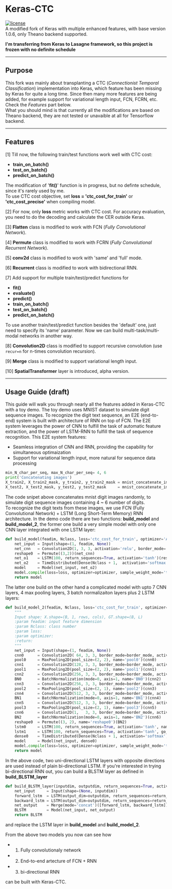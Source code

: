 # Keras-CTC
[![license](https://img.shields.io/github/license/mashape/apistatus.svg?maxAge=2592000)](https://github.com/david-leon/keras_CTC/blob/master/LICENSE)  
A modified fork of Keras with multiple enhanced features, with base version 1.0.6, only Theano backend supported.

**I'm transferring from Keras to Lasagne framework, so this project is frozen with no definite schedule**

------------------
## Purpose  
This fork was mainly about transplanting a CTC (*Connectionist Temporal Classification*) implementation into Keras, which feature has been missing by Keras for quite a long time. Since then many more features are being added, for example support for variational length input, FCN, FCRN, etc. Check the *Features* part below.  
What you should mind is that currently all the modifications are based on Theano backend, they are not tested or unavaible at all for Tensorflow backend.

------------------
## Features
[1] Till now, the following train/test functions work well with CTC cost:
  * **train_on_batch()**
  * **test_on_batch()**
  * **predict_on_batch()**

The modification of '**fit()**' function is in progress, but no definte schedule, since it's rarely used by me.  
To use CTC cost objective, set **loss = 'ctc_cost_for_train'** or **'ctc_cost_precise'** when compiling model.

[2] For now, only **loss** metric works with CTC cost. For accuracy evaluation, you need to do the decoding and calculate the CER outside Keras.

[3] **Flatten** class is modified to work with FCN (*Fully Convolutional Network*).

[4] **Permute** class is modified to work with FCRN (*Fully Convolutional Recurrent Network*).

[5] **conv2d**  class is modified to work with 'same' and 'full' mode.

[6] **Recurrent** class is modified to work with bidirectional RNN.

[7] Add support for multiple train/test/predict functions for 
  * **fit()** 
  * **evaluate()** 
  * **predict()** 
  * **train_on_batch()**
  * **test_on_batch()**
  * **predict_on_batch()**  
  
To use another train/test/predict function besides the 'default' one, just need to specify its 'name' parameter. Now we can build multi-task/multi-modal networks in another way.

[8] **Convolution2D** class is modified to support recursive convolution (use `recur=n` for n-times convolution recursion).

[9] **Merge** class is modified to support variational length input.

[10] **SpatialTransformer** layer is introduced, alpha version.

------------------
## Usage Guide (draft)
This guide will walk you through nearly all the features added in Keras-CTC with a toy demo. The toy demo uses MNIST dataset to simulate digit sequence images. To recognize the digit text sequence, an E2E (end-to-end) system is built with architecture of RNN on top of FCN. The E2E system leverages the power of CNN to fulfill the task of automatic feature extraction, and the power of LSTM-RNN to fulfill the task of sequence recognition. This E2E system features:  
* Seamless integration of CNN and RNN, providing the capability for simultaneous optimaization
* Support for variational length input, more natural for sequence data processing

```python
min_N_char_per_seq, max_N_char_per_seq= 4, 6
print('Concatenating images')
X_train2, X_train2_mask, y_train2, y_train2_mask = mnist_concatenate_image(X_train, y_train, min_N_char_per_seq, max_N_char_per_seq)
X_test2, X_test2_mask, y_test2, y_test2_mask     = mnist_concatenate_image(X_test, y_test, min_N_char_per_seq, max_N_char_per_seq)
```
The code snipet above concatenates mnist digit images randomly, to simulate digit sequence images containing 4 ~ 6 number of digits.   
To recognize the digit texts from these images, we use FCN (Fully Convolutional Network) + LSTM (Long Short-Term Memory) RNN architecture. In the demo code there are two functions: **build_model** and **build_model_2**, the former one build a very simple model with only one CNN layer integrated with one LSTM layer:
```python
def build_model(feadim, Nclass, loss='ctc_cost_for_train', optimizer='Adadelta'):
    net_input = Input(shape=(1, feadim, None))
    net_cnn   = Convolution2D(1, 3, 3, activation='relu', border_mode='valid')(net_input)   # input shape = (samples, channels, rows, cols)
    reshape0  = Permute((3,2))(net_cnn)
    net_o1    = LSTM(100, return_sequences=True, activation='tanh')(reshape0)               # input shape = (samples, timesteps, input_dim)
    net_o2    = TimeDistributed(Dense(Nclass + 1,  activation='softmax'))(net_o1)
    model     = Model(net_input, net_o2)
    model.compile(loss=loss, optimizer=optimizer, sample_weight_mode='temporal')
    return model
```
The latter one build on the other hand a complicated model with upto 7 CNN layers, 4 max pooling layers, 3 batch normalizaiton layers plus 2 LSTM layers:
```python
def build_model_2(feadim, Nclass, loss='ctc_cost_for_train', optimizer='Adadelta', border_mode='same'):
    """
    Input shape: X.shape=(B, 1, rows, cols), GT.shape=(B, L)
    :param feadim: input feature dimension
    :param Nclass: class number
    :param loss:
    :param optimizer:
    :return:
    """
    net_input = Input(shape=(1, feadim, None))
    cnn0      = Convolution2D( 64, 3, 3, border_mode=border_mode, activation='relu', name='cnn0')(net_input)
    pool0     = MaxPooling2D(pool_size=(2, 2), name='pool0')(cnn0)
    cnn1      = Convolution2D(128, 3, 3, border_mode=border_mode, activation='relu', name='cnn1')(pool0)
    pool1     = MaxPooling2D(pool_size=(2, 2), name='pool1')(cnn1)
    cnn2      = Convolution2D(256, 3, 3, border_mode=border_mode, activation='relu', name='cnn2')(pool1)
    BN0       = BatchNormalization(mode=0, axis=1, name='BN0')(cnn2)
    cnn3      = Convolution2D(256, 3, 3, border_mode=border_mode, activation='relu', name='cnn3')(BN0)
    pool2     = MaxPooling2D(pool_size=(2, 1), name='pool2')(cnn3)
    cnn4      = Convolution2D(512, 3, 3, border_mode=border_mode, activation='relu', name='cnn4')(pool2)
    BN1       = BatchNormalization(mode=0, axis=1, name='BN1')(cnn4)
    cnn5      = Convolution2D(512, 3, 3, border_mode=border_mode, activation='relu', name='cnn5')(BN1)
    pool3     = MaxPooling2D(pool_size=(2, 1), name='pool3')(cnn5)
    cnn6      = Convolution2D(1,   3, 3, border_mode=border_mode, activation='relu', name='cnn6')(pool3)
    BN2       = BatchNormalization(mode=0, axis=1, name='BN2')(cnn6)
    reshape0  = Permute((3, 2), name='reshape0')(BN2)
    lstm0     = LSTM(100, return_sequences=True, activation='tanh', name='lstm0')(reshape0)
    lstm1     = LSTM(100, return_sequences=True, activation='tanh', go_backwards=True, keep_time_order=True, name='lstm1')(lstm0)
    dense0    = TimeDistributed(Dense(Nclass + 1, activation='softmax', name='dense0'))(lstm1)
    model     = Model(net_input, dense0)
    model.compile(loss=loss, optimizer=optimizer, sample_weight_mode='temporal')
    return model
``` 
In the above code, two uni-directional LSTM layers with opposite directions are used instead of plain bi-directional LSTM. If you're interested in trying bi-directional RNN out, you can build a BLSTM layer as defined in **build_BLSTM_layer**
```python
def build_BLSTM_layer(inputdim, outputdim, return_sequences=True, activation='tanh'):
    net_input     = Input(shape=(None, inputdim))
    forward_lstm  = LSTM(output_dim=outputdim, return_sequences=return_sequences, activation=activation)(net_input)
    backward_lstm = LSTM(output_dim=outputdim, return_sequences=return_sequences, activation=activation, go_backwards=True, keep_time_order=False)(net_input)
    net_output    = Merge(mode='concat')([forward_lstm, backward_lstm])
    BLSTM         = Model(net_input, net_output)
    return BLSTM
``` 
and replace the LSTM layer in **build_model** and **build_model_2**.
        
From the above two models you now can see how 
  * 1) Fully convolutionaly network 
  * 2) End-to-end artecture of FCN + RNN
  * 3) bi-directional RNN    
    
can be built with Keras-CTC. 

